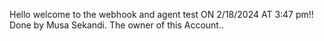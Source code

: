 Hello welcome to the webhook and agent test ON 2/18/2024 AT 3:47 pm!!
Done by Musa Sekandi.
The owner of this Account..
